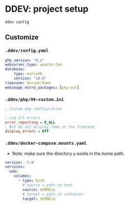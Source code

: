 # DDEV: project setup

```sh
ddev config
```

## Customize

### `.ddev/config.yaml`

```yaml
php_version: "8.2"
webserver_type: apache-fpm
database:
    type: mariadb
    version: "10.8"
timezone: Europe/Rome
webimage_extra_packages: [php-ast]
```

### `.ddev/php/99-custom.ini`

```ini
; Custom php configuration

; Log all errors
error_reporting = E_ALL
; But do not display them in the frontend
display_errors = Off
```

### `.ddev/docker-compose.mounts.yaml`

- Note: make sure the directory `p` exists in the home path.

```yaml
version: '3.6'
services:
  web:
    volumes:
      - type: bind
        # source = path on host
        source: $HOME/p
        # target = path in container
        target: $HOME/p
```
